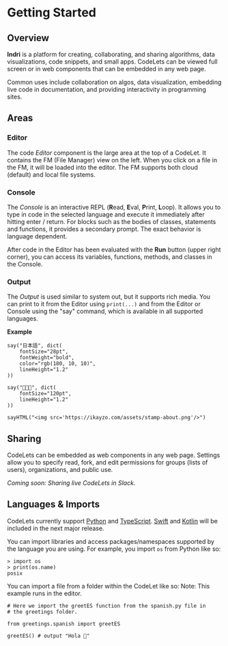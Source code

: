 # Getting Started

## Overview

**Indri** is a platform for creating, collaborating, and sharing algorithms, data visualizations, code snippets, and small apps. CodeLets can be viewed full screen or in web components that can be embedded in any web page.

Common uses include collaboration on algos, data visualization, embedding live code in documentation, and providing interactivity in programming sites.

## Areas

### Editor

The code *Editor* component is the large area at the top of a CodeLet. It contains the FM (File Manager) view on the left. When you click on a file in the FM, it will be loaded into the editor. The FM supports both cloud (default) and local file systems. 

### Console

The *Console* is an interactive REPL (**R**ead, **E**val, **P**rint, **L**oop). It allows you to type in code in the selected language and execute it immediately after hitting enter / return. For blocks such as the bodies of classes, statements and functions, it provides a secondary prompt. The exact behavior is language dependent.

After code in the Editor has been evaluated with the **Run** button (upper right corner), you can access its variables, functions, methods, and classes in the Console.

### Output

The *Output* is used similar to system out, but it supports rich media. You can print to it from the Editor using `print(...)` and from the Editor or Console using the "say" command, which is available in all supported languages.

**Example**

```
say("日本語", dict(
    fontSize="28pt",
    fontWeight="bold",
    color="rgb(180, 10, 10)",
    lineHeight="1.2"
))

say("🥷🦎🪼", dict(
    fontSize="120pt",
    lineHeight="1.2"
))

sayHTML("<img src='https://ikayzo.com/assets/stamp-about.png'/>")
```

## Sharing

CodeLets can be embedded as web components in any web page. Settings allow you to specify read, fork, and edit permissions for groups (lists of users), organizations, and public use. 

*Coming soon: Sharing live CodeLets in Slack.*

## Languages & Imports

CodeLets currently support [Python](https://www.python.org) and [TypeScript](https://www.typescriptlang.org). [Swift](https://www.swift.org) and [Kotlin](https://kotlinlang.org/) will be included in the next major release.

You can import libraries and access packages/namespaces supported by the language you are using. For example, you import `os` from Python like so:

```
> import os
> print(os.name)
posix
```

You can import a file from a folder within the CodeLet like so:
Note: This example runs in the editor.

```
# Here we import the greetES function from the spanish.py file in 
# the greetings folder.

from greetings.spanish import greetES

greetES() # output "Hola 🎉"
```

